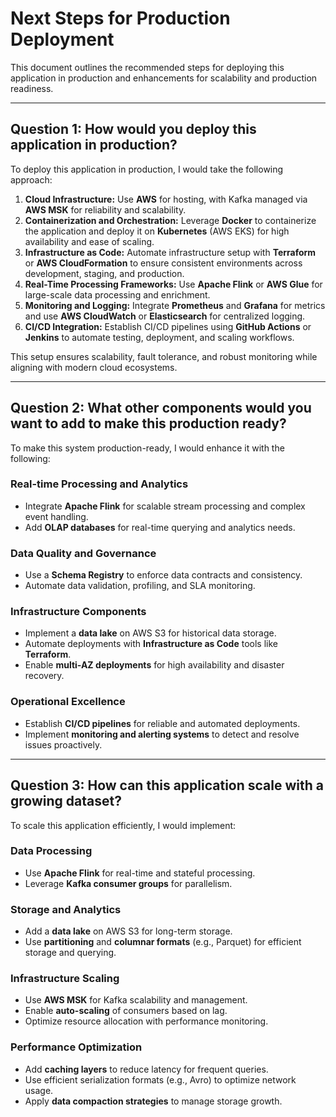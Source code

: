 # Next Steps for Production Deployment

This document outlines the recommended steps for deploying this application in production and enhancements for scalability and production readiness.

---

## Question 1: How would you deploy this application in production?

To deploy this application in production, I would take the following approach:

1. **Cloud Infrastructure:** Use **AWS** for hosting, with Kafka managed via **AWS MSK** for reliability and scalability.
2. **Containerization and Orchestration:** Leverage **Docker** to containerize the application and deploy it on **Kubernetes** (AWS EKS) for high availability and ease of scaling.
3. **Infrastructure as Code:** Automate infrastructure setup with **Terraform** or **AWS CloudFormation** to ensure consistent environments across development, staging, and production.
4. **Real-Time Processing Frameworks:** Use **Apache Flink** or **AWS Glue** for large-scale data processing and enrichment.
5. **Monitoring and Logging:** Integrate **Prometheus** and **Grafana** for metrics and use **AWS CloudWatch** or **Elasticsearch** for centralized logging.
6. **CI/CD Integration:** Establish CI/CD pipelines using **GitHub Actions** or **Jenkins** to automate testing, deployment, and scaling workflows.

This setup ensures scalability, fault tolerance, and robust monitoring while aligning with modern cloud ecosystems.

---

## Question 2: What other components would you want to add to make this production ready?

To make this system production-ready, I would enhance it with the following:

### Real-time Processing and Analytics
- Integrate **Apache Flink** for scalable stream processing and complex event handling.
- Add **OLAP databases** for real-time querying and analytics needs.

### Data Quality and Governance
- Use a **Schema Registry** to enforce data contracts and consistency.
- Automate data validation, profiling, and SLA monitoring.

### Infrastructure Components
- Implement a **data lake** on AWS S3 for historical data storage.
- Automate deployments with **Infrastructure as Code** tools like **Terraform**.
- Enable **multi-AZ deployments** for high availability and disaster recovery.

### Operational Excellence
- Establish **CI/CD pipelines** for reliable and automated deployments.
- Implement **monitoring and alerting systems** to detect and resolve issues proactively.

---

## Question 3: How can this application scale with a growing dataset?

To scale this application efficiently, I would implement:

### Data Processing
- Use **Apache Flink** for real-time and stateful processing.
- Leverage **Kafka consumer groups** for parallelism.

### Storage and Analytics
- Add a **data lake** on AWS S3 for long-term storage.
- Use **partitioning** and **columnar formats** (e.g., Parquet) for efficient storage and querying.

### Infrastructure Scaling
- Use **AWS MSK** for Kafka scalability and management.
- Enable **auto-scaling** of consumers based on lag.
- Optimize resource allocation with performance monitoring.

### Performance Optimization
- Add **caching layers** to reduce latency for frequent queries.
- Use efficient serialization formats (e.g., Avro) to optimize network usage.
- Apply **data compaction strategies** to manage storage growth.
